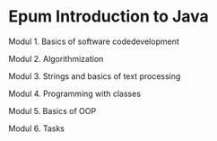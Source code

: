 # Epum Introduction to Java 

Modul 1. Basics of software codedevelopment

Modul 2. Algorithmization

Modul 3. Strings and basics of text processing

Modul 4. Programming with classes

Modul 5. Basics of OOP

Modul 6. Tasks
